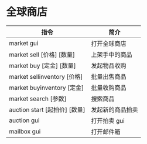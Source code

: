 # 全球商店
| 指令                                                                                  | 简介             |
| ------------------------------------------------------------------------------------- | ---------------- |
| <MinecraftCommand class="borderless">market gui</MinecraftCommand>                    | 打开全球商店     |
| <MinecraftCommand class="borderless">market sell [价格] [数量]</MinecraftCommand>     | 上架手中的商品   |
| <MinecraftCommand class="borderless">market buy [定金] [数量]</MinecraftCommand>      | 发起物品收购     |
| <MinecraftCommand class="borderless">market sellinventory [价格]</MinecraftCommand>   | 批量出售商品     |
| <MinecraftCommand class="borderless">market buyinventory [定金]</MinecraftCommand>    | 批量收购商品     |
| <MinecraftCommand class="borderless">market search [参数]</MinecraftCommand>          | 搜索商品         |
| <MinecraftCommand class="borderless">auction start [起拍价] [数量]</MinecraftCommand> | 发起新的商品拍卖 |
| <MinecraftCommand class="borderless">auction gui</MinecraftCommand>                   | 打开拍卖 gui     |
| <MinecraftCommand class="borderless">mailbox gui</MinecraftCommand>                   | 打开邮件箱       |